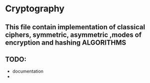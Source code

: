 # Cryptography

## This file contain implementation of classical ciphers, symmetric, asymmetric ,modes of encryption and hashing ALGORITHMS


## TODO:
- documentation
-

